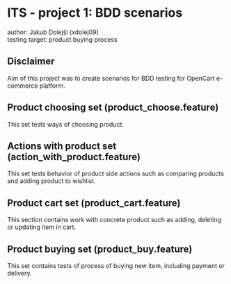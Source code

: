 ITS - project 1: BDD scenarios
==============================

author: Jakub Dolejší (xdolej09)\
testing target: product buying process

Disclaimer
----------

Aim of this project was to create scenarios for BDD testing for OpenCart
e-commerce platform.

Product choosing set (product\_choose.feature)
----------------------------------------------

This set tests ways of choosing product.

Actions with product set (action\_with\_product.feature)
--------------------------------------------------------

This set tests behavior of product side actions such as comparing
products and adding product to wishlist.

Product cart set (product\_cart.feature)
----------------------------------------

This section contains work with concrete product such as adding,
deleting or updating item in cart.

Product buying set (product\_buy.feature)
-----------------------------------------

This set contains tests of process of buying new item, including payment
or delivery.